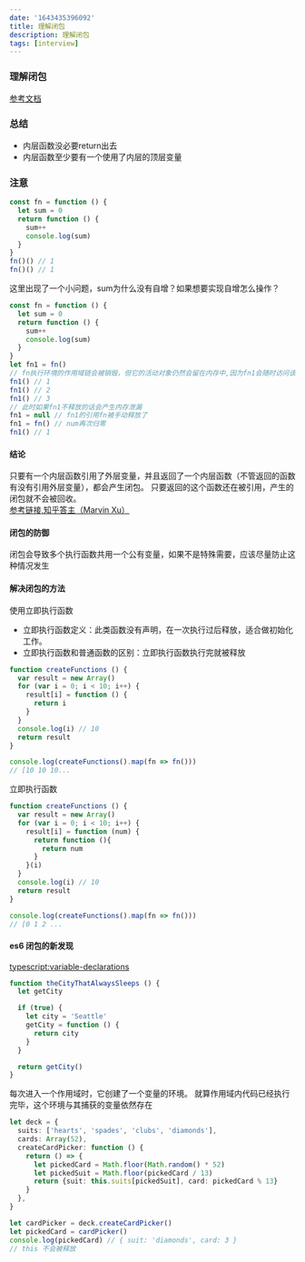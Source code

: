 ```yaml
---
date: '1643435396092'
title: 理解闭包
description: 理解闭包
tags: [interview]
---
```

### 理解闭包
[参考文档](https://segmentfault.com/a/1190000039132414)

### 总结
 - 内层函数没必要return出去
 - 内层函数至少要有一个使用了内层的顶层变量

### 注意
```javascript
const fn = function () {
  let sum = 0
  return function () {
    sum++
    console.log(sum)
  }
}
fn()() // 1
fn()() // 1
```
这里出现了一个小问题，sum为什么没有自增？如果想要实现自增怎么操作？
```javascript
const fn = function () {
  let sum = 0
  return function () {
    sum++
    console.log(sum)
  }
}
let fn1 = fn()
// fn执行环境的作用域链会被销毁，但它的活动对象仍然会留在内存中,因为fn1会随时访问该活动对象
fn1() // 1
fn1() // 2
fn1() // 3
// 此时如果fn1不释放的话会产生内存泄漏
fn1 = null // fn1的引用fn被手动释放了
fn1 = fn() // num再次归零
fn1() // 1
```
#### 结论
只要有一个内层函数引用了外层变量，并且返回了一个内层函数（不管返回的函数有没有引用外层变量），都会产生闭包。
只要返回的这个函数还在被引用，产生的闭包就不会被回收。  
[参考链接,知乎答主（Marvin Xu）](https://www.zhihu.com/question/31078912)
#### 闭包的防御
闭包会导致多个执行函数共用一个公有变量，如果不是特殊需要，应该尽量防止这种情况发生
#### 解决闭包的方法
使用立即执行函数  
 - 立即执行函数定义：此类函数没有声明，在一次执行过后释放，适合做初始化工作。
 - 立即执行函数和普通函数的区别：立即执行函数执行完就被释放
```javascript
function createFunctions () {
  var result = new Array()
  for (var i = 0; i < 10; i++) {
    result[i] = function () {
      return i
    }
  }
  console.log(i) // 10
  return result
}

console.log(createFunctions().map(fn => fn()))
// [10 10 10...
```
立即执行函数
```javascript
function createFunctions () {
  var result = new Array()
  for (var i = 0; i < 10; i++) {
    result[i] = function (num) {
      return function (){
        return num
      }
    }(i)
  }
  console.log(i) // 10
  return result
}

console.log(createFunctions().map(fn => fn()))
// [0 1 2 ...
```
#### es6 闭包的新发现
[typescript:variable-declarations](https://www.tslang.cn/docs/handbook/variable-declarations.html)
```typescript
function theCityThatAlwaysSleeps () {
  let getCity

  if (true) {
    let city = 'Seattle'
    getCity = function () {
      return city
    }
  }

  return getCity()
}
```
每次进入一个作用域时，它创建了一个变量的环境。 就算作用域内代码已经执行完毕，这个环境与其捕获的变量依然存在

```typescript
let deck = {
  suits: ['hearts', 'spades', 'clubs', 'diamonds'],
  cards: Array(52),
  createCardPicker: function () {
    return () => {
      let pickedCard = Math.floor(Math.random() * 52)
      let pickedSuit = Math.floor(pickedCard / 13)
      return {suit: this.suits[pickedSuit], card: pickedCard % 13}
    }
  },
}

let cardPicker = deck.createCardPicker()
let pickedCard = cardPicker()
console.log(pickedCard) // { suit: 'diamonds', card: 3 }
// this 不会被释放
```
